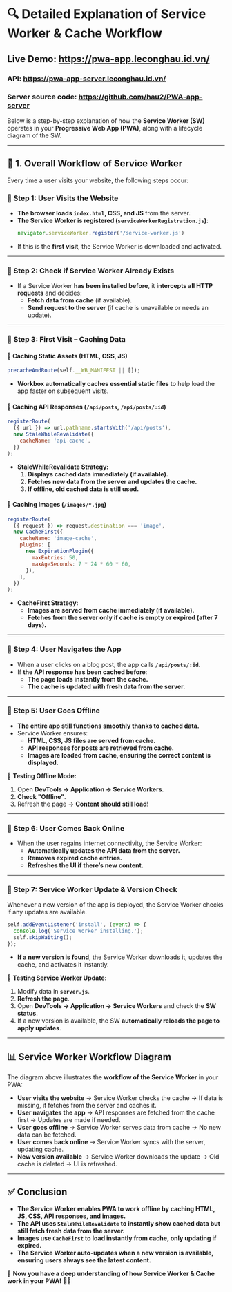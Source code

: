 # 🔍 Detailed Explanation of Service Worker & Cache Workflow


## Live Demo: https://pwa-app.leconghau.id.vn/
### API: https://pwa-app-server.leconghau.id.vn/
### Server source code: https://github.com/hau2/PWA-app-server

Below is a step-by-step explanation of how the **Service Worker (SW)** operates in your **Progressive Web App (PWA)**, along with a lifecycle diagram of the SW.

---

## 🚀 1. Overall Workflow of Service Worker

Every time a user visits your website, the following steps occur:

### 🔹 Step 1: User Visits the Website
- **The browser loads `index.html`, CSS, and JS** from the server.
- **The Service Worker is registered (`serviceWorkerRegistration.js`)**:
  ```javascript
  navigator.serviceWorker.register('/service-worker.js')
  ```
- If this is the **first visit**, the Service Worker is downloaded and activated.

---

### 🔹 Step 2: Check if Service Worker Already Exists
- If a Service Worker **has been installed before**, it **intercepts all HTTP requests** and decides:
  - **Fetch data from cache** (if available).
  - **Send request to the server** (if cache is unavailable or needs an update).

---

### 🔹 Step 3: First Visit – Caching Data
#### 📌 Caching Static Assets (HTML, CSS, JS)
```javascript
precacheAndRoute(self.__WB_MANIFEST || []);
```
- **Workbox automatically caches essential static files** to help load the app faster on subsequent visits.

#### 📌 Caching API Responses (`/api/posts`, `/api/posts/:id`)
```javascript
registerRoute(
  ({ url }) => url.pathname.startsWith('/api/posts'),
  new StaleWhileRevalidate({
    cacheName: 'api-cache',
  })
);
```
- **StaleWhileRevalidate Strategy:**
  1. **Displays cached data immediately (if available).**
  2. **Fetches new data from the server and updates the cache.**
  3. **If offline, old cached data is still used.**

#### 📌 Caching Images (`/images/*.jpg`)
```javascript
registerRoute(
  ({ request }) => request.destination === 'image',
  new CacheFirst({
    cacheName: 'image-cache',
    plugins: [
      new ExpirationPlugin({
        maxEntries: 50,
        maxAgeSeconds: 7 * 24 * 60 * 60,
      }),
    ],
  })
);
```
- **CacheFirst Strategy:**
  - **Images are served from cache immediately (if available).**
  - **Fetches from the server only if cache is empty or expired (after 7 days).**

---

### 🔹 Step 4: User Navigates the App
- When a user clicks on a blog post, the app calls **`/api/posts/:id`**.
- If **the API response has been cached before**:
  - **The page loads instantly from the cache.**
  - **The cache is updated with fresh data from the server.**

---

### 🔹 Step 5: User Goes Offline
- **The entire app still functions smoothly thanks to cached data.**
- Service Worker ensures:
  - **HTML, CSS, JS files are served from cache.**
  - **API responses for posts are retrieved from cache.**
  - **Images are loaded from cache, ensuring the correct content is displayed.**

📌 **Testing Offline Mode:**
1. Open **DevTools → Application → Service Workers**.
2. **Check "Offline"**.
3. Refresh the page → **Content should still load!**

---

### 🔹 Step 6: User Comes Back Online
- When the user regains internet connectivity, the Service Worker:
  - **Automatically updates the API data from the server.**
  - **Removes expired cache entries.**
  - **Refreshes the UI if there’s new content.**

---

### 🔹 Step 7: Service Worker Update & Version Check
Whenever a new version of the app is deployed, the Service Worker checks if any updates are available.

```javascript
self.addEventListener('install', (event) => {
  console.log('Service Worker installing.');
  self.skipWaiting();
});
```
- **If a new version is found**, the Service Worker downloads it, updates the cache, and activates it instantly.

📌 **Testing Service Worker Update:**
1. Modify data in **`server.js`**.
2. **Refresh the page**.
3. Open **DevTools → Application → Service Workers** and check the **SW status**.
4. If a new version is available, the SW **automatically reloads the page to apply updates**.

---

## 📊 Service Worker Workflow Diagram
The diagram above illustrates the **workflow of the Service Worker** in your PWA:

- **User visits the website** → Service Worker checks the cache → If data is missing, it fetches from the server and caches it.
- **User navigates the app** → API responses are fetched from the cache first → Updates are made if needed.
- **User goes offline** → Service Worker serves data from cache → No new data can be fetched.
- **User comes back online** → Service Worker syncs with the server, updating cache.
- **New version available** → Service Worker downloads the update → Old cache is deleted → UI is refreshed.

---

## ✅ Conclusion
- **The Service Worker enables PWA to work offline by caching HTML, JS, CSS, API responses, and images.**
- **The API uses `StaleWhileRevalidate` to instantly show cached data but still fetch fresh data from the server.**
- **Images use `CacheFirst` to load instantly from cache, only updating if expired.**
- **The Service Worker auto-updates when a new version is available, ensuring users always see the latest content.**

💯 **Now you have a deep understanding of how Service Worker & Cache work in your PWA!** 🚀🎉

